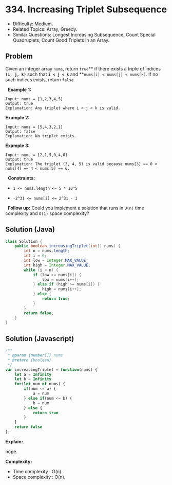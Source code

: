 # 334. Increasing Triplet Subsequence

- Difficulty: Medium.
- Related Topics: Array, Greedy.
- Similar Questions: Longest Increasing Subsequence, Count Special Quadruplets, Count Good Triplets in an Array.

## Problem

Given an integer array ```nums```, return ```true```** if there exists a triple of indices **```(i, j, k)```** such that **```i < j < k```** and **```nums[i] < nums[j] < nums[k]```. If no such indices exists, return ```false```.

 
**Example 1:**

```
Input: nums = [1,2,3,4,5]
Output: true
Explanation: Any triplet where i < j < k is valid.
```

**Example 2:**

```
Input: nums = [5,4,3,2,1]
Output: false
Explanation: No triplet exists.
```

**Example 3:**

```
Input: nums = [2,1,5,0,4,6]
Output: true
Explanation: The triplet (3, 4, 5) is valid because nums[3] == 0 < nums[4] == 4 < nums[5] == 6.
```

 
**Constraints:**


	
- ```1 <= nums.length <= 5 * 10^5```
	
- ```-2^31 <= nums[i] <= 2^31 - 1```


 
**Follow up:** Could you implement a solution that runs in ```O(n)``` time complexity and ```O(1)``` space complexity?

## Solution (Java)
```java
class Solution {
    public boolean increasingTriplet(int[] nums) {
        int n = nums.length;
        int i = 0;
        int low = Integer.MAX_VALUE;
        int high = Integer.MAX_VALUE;
        while (i < n) {
            if (low >= nums[i]) {
                low = nums[i++];
            } else if (high >= nums[i]) {
                high = nums[i++];
            } else {
                return true;
            }
        }
        return false;
    }
}
```

## Solution (Javascript)

```javascript
/**
 * @param {number[]} nums
 * @return {boolean}
 */
var increasingTriplet = function(nums) {
    let a = Infinity
    let b = Infinity
    for(let num of nums) {
        if(num <= a) {
            a = num
        } else if(num <= b) {
            b = num
        } else {
            return true
        }
    }
    return false
};
```

**Explain:**

nope.

**Complexity:**

* Time complexity : O(n).
* Space complexity : O(n).
